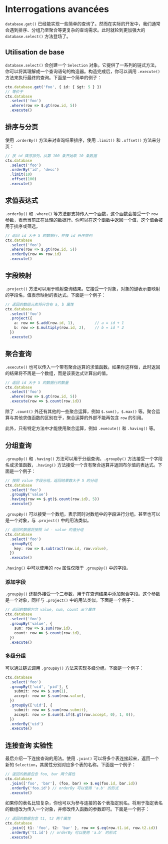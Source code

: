 # Interrogations avancées

`database.get()` 已经能实现一些简单的查询了。然而在实际的开发中，我们通常会遇到排序、分组乃至聚合等更复杂的查询需求。此时就轮到更加强大的 `database.select()` 方法登场了。

## Utilisation de base

`database.select()` 会创建一个 `Selection` 对象。它提供了一系列的链式方法，你可以将其理解成一个查询语句的构造器。构造完成后，你可以调用 `.execute()` 方法来执行最终的查询。下面是一个简单的例子：

```ts
ctx.database.get('foo', { id: { $gt: 5 } })
// 等价于
ctx.database
  .select('foo')
  .where(row => $.gt(row.id, 5))
  .execute()
```

## 排序与分页

使用 `.orderBy()` 方法来对查询结果排序，使用 `.limit()` 和 `.offset()` 方法来分页：

```ts
// 按 id 降序排列，从第 100 条开始取 10 条数据
ctx.database
  .select('foo')
  .orderBy('id', 'desc')
  .limit(10)
  .offset(100)
  .execute()
```

## 求值表达式

`.orderBy()` 和 `.where()` 等方法都支持传入一个函数，这个函数会接受一个 `row` 参数，表示当前正在处理的数据行。你可以在这个函数中返回一个值，这个值会被用于排序或筛选。

```ts
// 返回 id 大于 5 的数据行，并按 id 升序排列
ctx.database
  .select('foo')
  .where(row => $.gt(row.id, 5))
  .orderBy(row => row.id)
  .execute()
```

## 字段映射

`.project()` 方法可以用于映射查询结果。它接受一个对象，对象的键表示要映射的字段名，值表示映射的表达式。下面是一个例子：

```ts
// 返回的数组元素将只含有 a, b 属性
ctx.database
  .select('foo')
  .project({
    a: row => $.add(row.id, 1),         // a = id + 1
    b: row => $.multiply(row.id, 2),    // b = id * 2
  })
  .execute()
```

## 聚合查询

`.execute()` 也可以传入一个带有聚合运算的求值函数。如果你这样做，此时返回的结果将不再是一个数组，而是该表达式计算出的值。

```ts
// 返回 id 大于 5 的数据行的数量
ctx.database
  .select('foo')
  .where(row => $.gt(row.id, 5))
  .execute(row => $.count(row.id))
```

除了 `.count()` 外还有其他的一些聚合运算，例如 `$.sum()`，`$.max()` 等。聚合运算与其他求值函数的区别在于，聚合运算的外部不能再包含 `row` 的引用。

此外，只有特定方法中才能使用聚合运算，例如 `.execute()` 和 `.having()` 等。

## 分组查询

`.groupBy()` 和 `.having()` 方法可以用于分组查询。`.groupBy()` 方法接受一个字段名或求值函数，`.having()` 方法接受一个含有聚合运算并返回布尔值的表达式。下面是一个例子：

```ts
// 按照 value 字段分组，返回结果数大于 5 的分组
ctx.database
  .select('foo')
  .groupBy('value')
  .having(row => $.gt($.count(row.id), 5))
  .execute()
```

`.groupBy()` 可以接受一个数组，表示同时对数组中的字段进行分组。甚至也可以是一个对象，与 `.project()` 中的用法类似。

```ts
// 返回的数据将按照 id - value 的值分组
ctx.database
  .select('foo')
  .groupBy({
    key: row => $.subtract(row.id, row.value),
  })
  .execute()
```

`.having()` 中可以使用的 `row` 属性仅限于 `.groupBy()` 中的字段。

### 添加字段

`.groupBy()` 还额外接受一个二参数，用于在查询结果中添加聚合字段。这个参数是一个对象，同样与 `.project()` 中的用法类似。下面是一个例子：

```ts
// 返回的数据包含 value, sum, count 三个属性
ctx.database
  .select('foo')
  .groupBy('value', {
    sum: row => $.sum(row.id),
    count: row => $.count(row.id),
  })
  .execute()
```

### 多级分组

可以通过链式调用 `.groupBy()` 方法来实现多级分组。下面是一个例子：

```ts
ctx.database
  .select('foo')
  .groupBy(['uid', 'pid'], {
    submit: row => $.sum(1),
    accept: row => $.sum(row.value),
  })
  .groupBy(['uid'], {
    submit: row => $.sum(row.submit),
    accept: row => $.sum($.if($.gt(row.accept, 0), 1, 0)),
  })
  .orderBy('uid')
  .execute()
```

## 连接查询 <badge type="warning">实验性</badge>

最后介绍一下连接查询的用法。使用 `.join()` 可以将多个表连接起来，返回一个新的 `Selection`，其属性分别对应多个表的名称。下面是一个例子：

```ts
// 返回的数据包含 foo, bar 两个属性
ctx.database
  .join(['foo', 'bar'], (foo, bar) => $.eq(foo.id, bar.id))
  .orderBy('foo.id') // orderBy 可以使用 'a.b' 的形式
  .execute()
```

如果你的表名比较复杂，你也可以为参与连接的各个表指定别名。将用于指定表名的数组改为传入一个对象，并修改传入函数的参数即可。下面是一个例子：

```ts
// 返回的数据包含 t1, t2 两个属性
ctx.database
  .join({ t1: 'foo', t2: 'bar' }, row => $.eq(row.t1.id, row.t2.id))
  .orderBy('t1.id') // orderBy 可以使用 'a.b' 的形式
  .execute()
```
